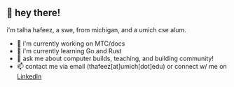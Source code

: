 ## 👋 hey there!

i'm talha hafeez, a swe, from michigan, and a umich cse alum.

- 🔭 i'm currently working on MTC/docs
- 🌱 i'm currently learning Go and Rust
- 💬 ask me about computer builds, teaching, and building community!
- 📫 contact me via email (thafeez[at]umich[dot]edu) or connect w/ me on [LinkedIn](https://www.linkedin.com/in/talha-hafeezz/)
